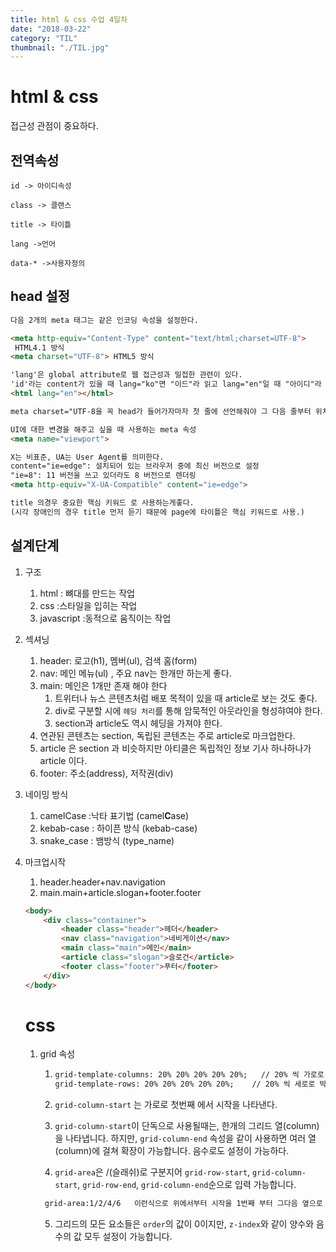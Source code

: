 ```yaml
---
title: html & css 수업 4일차
date: "2018-03-22"
category: "TIL"
thumbnail: "./TIL.jpg"
---
```


# html & css

접근성 관점이 중요하다.

## 전역속성

```
id -> 아이디속성

class -> 클랜스

title -> 타이틀

lang ->언어

data-* ->사용자정의
```

## head 설정

```html
다음 2개의 meta 태그는 같은 인코딩 속성을 설정한다.

<meta http-equiv="Content-Type" content="text/html;charset=UTF-8">
 HTML4.1 방식
<meta charset="UTF-8"> HTML5 방식

'lang'은 global attribute로 웹 접근성과 밀접한 관련이 있다.
'id'라는 content가 있을 때 lang="ko"면 "이드"라 읽고 lang="en"일 때 "아이디"라 읽는다.
<html lang="en"></html>

meta charset="UTF-8을 꼭 head가 들어가자마자 첫 줄에 선언해줘야 그 다음 줄부터 위치하는 tag들도 인코딩이 깨지지 않는다.

UI에 대한 변경을 해주고 싶을 때 사용하는 meta 속성
<meta name="viewport">

X는 비표준, UA는 User Agent를 의미한다.
content="ie=edge": 설치되어 있는 브라우저 중에 최신 버전으로 설정
"ie=8": 11 버전을 쓰고 있더라도 8 버전으로 렌더링
<meta http-equiv="X-UA-Compatible" content="ie=edge">

title 의경우 중요한 핵심 키워드 로 사용하는게좋다.
(시각 장애인의 경우 title 먼저 듣기 때문에 page에 타이틀은 핵심 키워드로 사용.)
```



## 설계단계

1. 구조

   1. html : 뼈대를 만드는 작업
   2. css :스타일을 입히는 작업
   3. javascript :동적으로 움직이는 작업

2. 섹셔닝

   1. header: 로고(h1), 멤버(ul), 검색 홈(form)
   2. nav: 메인 메뉴(ul) , 주요 nav는 한개만 하는게 좋다.
   3. main: 메인은 1개만 존재 해야 한다
      1. 트위터나 뉴스 콘텐츠처럼 배포 목적이 있을 때 article로 보는 것도 좋다.
      2. div로 구분할 시에 `헤딩 처리`를 통해 암묵적인 아웃라인을 형성햐여야 한다.
      3. section과 article도 역시 헤딩을 가져야 한다.
   4. 연관된 콘텐츠는 section, 독립된 콘텐츠는 주로 article로 마크업한다.
   5. article 은 section 과 비슷하지만 아티클은 독립적인 정보 기사 하나하나가 article 이다.
   6. footer: 주소(address), 저작권(div)

3. 네이밍 방식

   1. camelCase :낙타 표기법 (camel**C**ase)
   2. kebab-case : 하이픈 방식 (kebab-case)
   3. snake_case : 뱀방식 (type_name)

4. 마크업시작

   1. header.header+nav.navigation
   2. main.main+article.slogan+footer.footer

   ```html
   <body>
       <div class="container">
           <header class="header">헤더</header>
           <nav class="navigation">네비게이션</nav>
           <main class="main">메인</main>
           <article class="slogan">슬로건</article>
           <footer class="footer">푸터</footer>
       </div>
   </body>
   ```

   # css

   1. grid 속성

      1. ```html
         grid-template-columns: 20% 20% 20% 20% 20%;   // 20% 씩 가로로 박스를 만든다.
         grid-template-rows: 20% 20% 20% 20% 20%;	 // 20% 씩 세로로 박스를 만든다.
         ```

      2. `grid-column-start` 는 가로로 첫번째 에서 시작을 나타낸다.

      3. `grid-column-start`이 단독으로 사용될때는, 한개의 그리드 열(column)을 나타냅니다. 하지만, `grid-column-end` 속성을 같이 사용하면 여러 열(column)에 걸쳐 확장이 가능합니다. 음수로도 설정이 가능하다.

      4.  `grid-area`은 /(슬래쉬)로 구분지어 `grid-row-start`, `grid-column-start`, `grid-row-end`, `grid-column-end`순으로 입력 가능합니다.

         ```html
          grid-area:1/2/4/6   이런식으로 위에서부터 시작을 1번째 부터 그다음 옆으로 시작을 2번째 부터 그다음 높이의 끝이 4번째까지 그리고 옆으로 끝을 6번까지 실행
         ```

      5. 그리드의 모든 요소들은 `order`의 값이 0이지만, `z-index`와 같이 양수와 음수의 값 모두 설정이 가능합니다. ​
